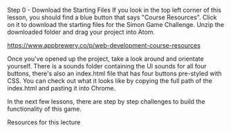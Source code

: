 Step 0 - Download the Starting Files
If you look in the top left corner of this lesson, you should find a blue button that says "Course Resources". Click on it to download the starting files for the Simon Game Challenge. Unzip the downloaded folder and drag your project into Atom.

https://www.appbrewery.co/p/web-development-course-resources

Once you've opened up the project, take a look around and orientate yourself. There is a sounds folder containing the UI sounds for all four buttons, there's also an index.html file that has four buttons pre-styled with CSS. You can check out what it looks like by copying the full path of the index.html and pasting it into Chrome.

 In the next few lessons, there are step by step challenges to build the functionality of this game.




Resources for this lecture

